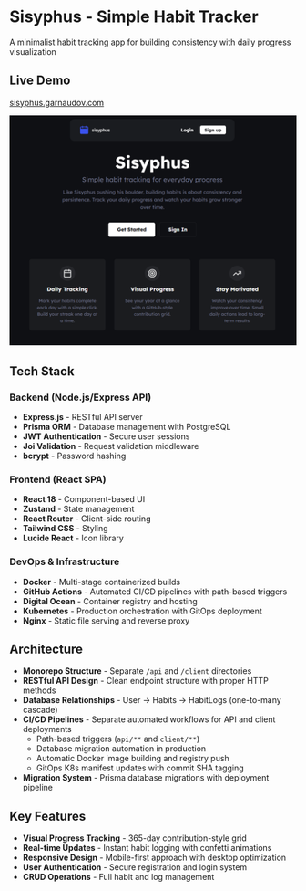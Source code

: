 # Sisyphus - Simple Habit Tracker

A minimalist habit tracking app for building consistency with daily progress visualization

## Live Demo
[sisyphus.garnaudov.com](https://sisyphus.garnaudov.com)

![sisyphus in action](images/sisyphus-screenshot.png)

## Tech Stack

### Backend (Node.js/Express API)
- **Express.js** - RESTful API server
- **Prisma ORM** - Database management with PostgreSQL
- **JWT Authentication** - Secure user sessions
- **Joi Validation** - Request validation middleware
- **bcrypt** - Password hashing

### Frontend (React SPA)
- **React 18** - Component-based UI
- **Zustand** - State management
- **React Router** - Client-side routing
- **Tailwind CSS** - Styling
- **Lucide React** - Icon library

### DevOps & Infrastructure
- **Docker** - Multi-stage containerized builds
- **GitHub Actions** - Automated CI/CD pipelines with path-based triggers
- **Digital Ocean** - Container registry and hosting
- **Kubernetes** - Production orchestration with GitOps deployment
- **Nginx** - Static file serving and reverse proxy

## Architecture

- **Monorepo Structure** - Separate `/api` and `/client` directories
- **RESTful API Design** - Clean endpoint structure with proper HTTP methods
- **Database Relationships** - User → Habits → HabitLogs (one-to-many cascade)
- **CI/CD Pipelines** - Separate automated workflows for API and client deployments
  - Path-based triggers (`api/**` and `client/**`)
  - Database migration automation in production
  - Automatic Docker image building and registry push
  - GitOps K8s manifest updates with commit SHA tagging
- **Migration System** - Prisma database migrations with deployment pipeline

## Key Features

- **Visual Progress Tracking** - 365-day contribution-style grid
- **Real-time Updates** - Instant habit logging with confetti animations
- **Responsive Design** - Mobile-first approach with desktop optimization
- **User Authentication** - Secure registration and login system
- **CRUD Operations** - Full habit and log management
